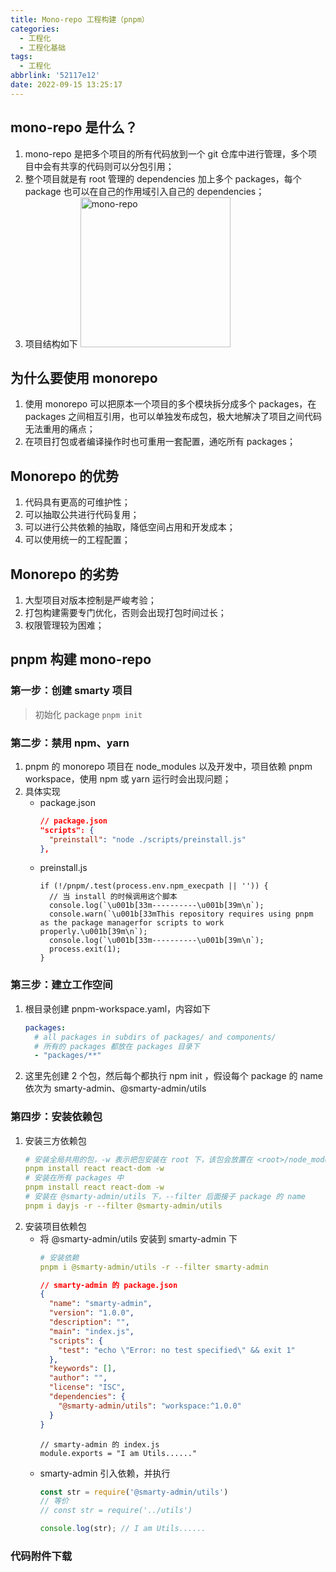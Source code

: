 ```yaml
---
title: Mono-repo 工程构建（pnpm）
categories:
  - 工程化
  - 工程化基础
tags:
  - 工程化
abbrlink: '52117e12'
date: 2022-09-15 13:25:17
---
```


## mono-repo 是什么？
1. mono-repo 是把多个项目的所有代码放到一个 git 仓库中进行管理，多个项目中会有共享的代码则可以分包引用；
2. 整个项目就是有 root 管理的 dependencies 加上多个 packages，每个 package 也可以在自己的作用域引入自己的 dependencies；
3. 项目结构如下
    <img src="mono-repo.jpg" width="auto" height="240px" class="custom-img" title="mono-repo"/>

## 为什么要使用 monorepo
1. 使用 monorepo 可以把原本一个项目的多个模块拆分成多个 packages，在 packages 之间相互引用，也可以单独发布成包，极大地解决了项目之间代码无法重用的痛点；
2. 在项目打包或者编译操作时也可重用一套配置，通吃所有 packages；

## Monorepo 的优势
1. 代码具有更高的可维护性；
2. 可以抽取公共进行代码复用；
3. 可以进行公共依赖的抽取，降低空间占用和开发成本；
4. 可以使用统一的工程配置；

## Monorepo 的劣势
1. 大型项目对版本控制是严峻考验；
2. 打包构建需要专门优化，否则会出现打包时间过长；
3. 权限管理较为困难；

## pnpm 构建 mono-repo

### 第一步：创建 smarty 项目
> 初始化 package `pnpm init`

### 第二步：禁用 npm、yarn
1. pnpm 的 monorepo 项目在 node_modules 以及开发中，项目依赖 pnpm workspace，使用 npm 或 yarn 运行时会出现问题；
2. 具体实现
    - package.json
      ```JSON
      // package.json
      "scripts": {
        "preinstall": "node ./scripts/preinstall.js"
      },
      ```
    - preinstall.js
      ```JS
      if (!/pnpm/.test(process.env.npm_execpath || '')) {
        // 当 install 的时候调用这个脚本
        console.log(`\u001b[33m----------\u001b[39m\n`);
        console.warn(`\u001b[33mThis repository requires using pnpm as the package managerfor scripts to work properly.\u001b[39m\n`);
        console.log(`\u001b[33m----------\u001b[39m\n`);
        process.exit(1);
      }
      ```

### 第三步：建立工作空间
1. 根目录创建 pnpm-workspace.yaml，内容如下
    ```YAML
    packages:
      # all packages in subdirs of packages/ and components/
      # 所有的 packages 都放在 packages 目录下
      - "packages/**"
    ```
2. 这里先创建 2 个包，然后每个都执行  npm init ，假设每个 package 的 name 依次为 smarty-admin、@smarty-admin/utils

### 第四步：安装依赖包
1. 安装三方依赖包
    ```YAML
    # 安装全局共用的包，-w 表示把包安装在 root 下，该包会放置在 <root>/node_modules 下
    pnpm install react react-dom -w
    # 安装在所有 packages 中
    pnpm install react react-dom -w
    # 安装在 @smarty-admin/utils 下，--filter 后面接子 package 的 name 
    pnpm i dayjs -r --filter @smarty-admin/utils
    ```
2. 安装项目依赖包
    - 将 @smarty-admin/utils 安装到 smarty-admin 下
      ```YAML
      # 安装依赖
      pnpm i @smarty-admin/utils -r --filter smarty-admin
      ```
      ```JSON
      // smarty-admin 的 package.json
      {
        "name": "smarty-admin",
        "version": "1.0.0",
        "description": "",
        "main": "index.js",
        "scripts": {
          "test": "echo \"Error: no test specified\" && exit 1"
        },
        "keywords": [],
        "author": "",
        "license": "ISC",
        "dependencies": {
          "@smarty-admin/utils": "workspace:^1.0.0"
        }
      }
      ```
      ```Js
      // smarty-admin 的 index.js
      module.exports = "I am Utils......"
      ```
    - smarty-admin 引入依赖，并执行
      ```js
      const str = require('@smarty-admin/utils')
      // 等价
      // const str = require('../utils')
      
      console.log(str); // I am Utils......
      ```


### <a class="attachment" name="smarty.zip">代码附件下载</a>